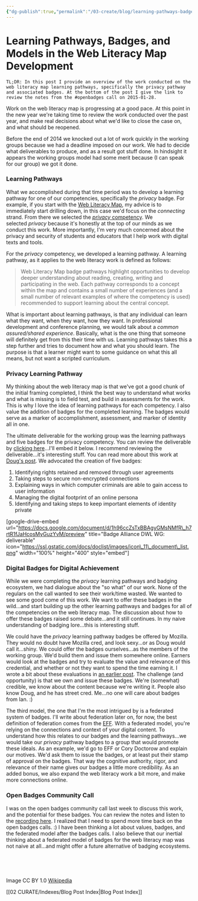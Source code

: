 ```yaml
---
{"dg-publish":true,"permalink":"/03-create/blog/learning-pathways-badges-and-models-in-the-web-literacy-map-development/","title":"Learning Pathways, Badges, and Models in the Web Literacy Map Development","tags":["badges","mozilla","teachtheweb","webliteracy","webmaker"]}
---
```


# Learning Pathways, Badges, and Models in the Web Literacy Map Development

```
TL;DR: In this post I provide an overview of the work conducted on the web literacy map learning pathways, specifically the privacy pathway and associated badges. At the bottom of the post I give the link to review the notes from the #openbadges call on 2015-01-28.
```

Work on the web literacy map is progressing at a good pace. At this point in the new year we're taking time to review the work conducted over the past year, and make real decisions about what we'd like to close the case on, and what should be reopened.

Before the end of 2014 we knocked out a lot of work quickly in the working groups because we had a deadline imposed on our work. We had to decide what deliverables to produce, and as a result got stuff done. In hindsight it appears the working groups model had some merit because (I can speak for our group) we got it done.

### Learning Pathways

What we accomplished during that time period was to develop a learning pathway for one of our competencies, specifically the _privacy_ badge. For example, if you start with the [Web Literacy Map](https://webmaker.org/en-US/resources), my advice is to immediately start drilling down, in this case we'd focus on the _connecting_ strand. From there we selected the [_privacy_ competency](https://webmaker.org/en-US/resources/literacy/weblit-Privacy). We selected _privacy_ because it's honestly at the top of our minds as we conduct this work. More importantly, I'm very much concerned about the privacy and security of students and educators that I help work with digital texts and tools.

For the _privacy_ competency, we developed a learning pathway. A learning pathway, as it applies to the web literacy work is defined as follows:

> Web Literacy Map badge pathways highlight opportunities to develop deeper understanding about reading, creating, writing and participating in the web. Each pathway corresponds to a concept within the map and contains a small number of experiences (and a small number of relevant examples of where the competency is used) recommended to support learning about the central concept.

What is important about learning pathways, is that any individual can learn what they want, when they want, how they want. In professional development and conference planning, we would talk about a _common assured/shared experience_. Basically, what is the one thing that someone will definitely get from this their time with us. Learning pathways takes this a step further and tries to document how and what you should learn. The purpose is that a learner might want to some guidance on what this all means, but not want a scripted curriculum.

### Privacy Learning Pathway

My thinking about the web literacy map is that we've got a good chunk of the initial framing completed, I think the best way to understand what works and what is missing is to field test, and build in assessments for the work. This is why I love the idea of learning pathways for each competency. I also value the addition of badges for the completed learning. The badges would serve as a marker of accomplishment, assessment, and marker of identity all in one.

The ultimate deliverable for the working group was the learning pathways and five badges for the privacy competency. You can review the deliverable by [clicking here](https://docs.google.com/document/d/1h96ccZsTxBBAgyGMsNMfR_h7rtR1fJaHcosMyGuzYvM/edit#heading=h.tzget0p0a4m9)...I'll embed it below. I recommend reviewing the deliverable...it's interesting stuff. You can read more about this work at [Doug's post](http://literaci.es/privacy-badge-pathway-doc). We advocated the creation of five badges:

1. Identifying rights retained and removed through user agreements
2. Taking steps to secure non-encrypted connections
3. Explaining ways in which computer criminals are able to gain access to user information
4. Managing the digital footprint of an online persona
5. Identifying and taking steps to keep important elements of identity private

\[google-drive-embed url="https://docs.google.com/document/d/1h96ccZsTxBBAgyGMsNMfR\_h7rtR1fJaHcosMyGuzYvM/preview" title="Badge Alliance DWL WG: deliverable" icon="https://ssl.gstatic.com/docs/doclist/images/icon\_11\_document\_list.png" width="100%" height="400" style="embed"\]

### Digital Badges for Digital Achievement

While we were completing the _privacy_ learning pathways and badging ecosystem, we had dialogue about the "so what" of our work. None of the regulars on the call wanted to see their work/time wasted. We wanted to see some good come of this work. We want to offer these badges in the wild...and start building up the other learning pathways and badges for all of the competencies on the web literacy map. The discussion about how to offer these badges raised some debate...and it still continues. In my naive understanding of badging lore...this is interesting stuff.

We could have the _privacy_ learning pathway badges be offered by Mozilla. They would no doubt have Mozilla cred, and look sexy...or as Doug would call it...shiny. We could offer the badges ourselves...as the members of the working group. We'd build them and issue them somewhere online. Earners would look at the badges and try to evaluate the value and relevance of this credential, and whether or not they want to spend the time earning it. I wrote a bit about these evaluations in [an earlier post](wiobyrne.com/value-cognitive-authority-and-digital-badges/). The challenge (and opportunity) is that we own and issue these badges. We're (somewhat) credible, we know about the content because we're writing it. People also know Doug, and he has street cred. Me...no one will care about badges from Ian. :)

The third model, the one that I'm the most intrigued by is a federated system of badges. I'll write about federation later on, for now, the best definition of federation comes from the [EFF](https://www.eff.org/deeplinks/2011/03/introduction-distributed-social-network). With a federated model, you're relying on the connections and context of your digital content. To understand how this relates to our badges and the learning pathways...we would take our _privacy_ pathway badges to a group that would promote these ideals. As an example, we'd go to EFF or Cory Doctorow and explain our motives. We'd ask them to issue the badges, or at least put their stamp of approval on the badges. That way the cognitive authority, rigor, and relevance of their name gives our badges a little more credibility. As an added bonus, we also expand the web literacy work a bit more, and make more connections online.

### Open Badges Community Call

I was on the open badges community call last week to discuss this work, and the potential for these badges. You can review the notes and listen to the [recording here](http://openbadges.tumblr.com/post/109567548669/open-badges-community-call-jan-28-2015). I realized that I need to spend more time back on the open badges calls. :) I have been thinking a lot about values, badges, and the federated model after the badges calls. I also believe that our inertial thinking about a federated model of badges for the web literacy map was not naive at all...and might offer a future alternative of badging ecosystems.

 

 

Image CC BY 1.0 [Wikipedia](http://en.wikipedia.org/wiki/Interactome#mediaviewer/File:The_protein_interaction_network_of_Treponema_pallidum.png)

[[02 CURATE/Indexes/Blog Post Index\|Blog Post Index]]